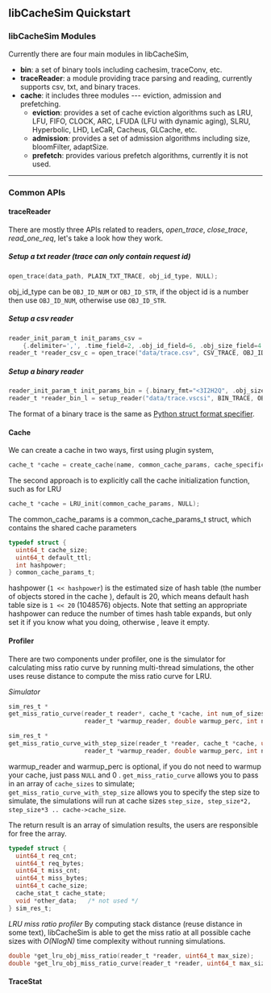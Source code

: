 ## libCacheSim Quickstart

### libCacheSim Modules 
Currently there are four main modules in libCacheSim, 
* **bin**: a set of binary tools including cachesim, traceConv, etc.
* **traceReader**: a module providing trace parsing and reading, currently supports csv, txt, and binary traces. 
* **cache**: it includes three modules --- eviction, admission and prefetching. 
  * **eviction**: provides a set of cache eviction algorithms such as LRU, LFU, FIFO, CLOCK, ARC, LFUDA (LFU with dynamic aging), SLRU, Hyperbolic, LHD, LeCaR, Cacheus, GLCache, etc. 
  * **admission**: provides a set of admission algorithms including size, bloomFilter, adaptSize.
  * **prefetch**: provides various prefetch algorithms, currently it is not used. 

---

### Common APIs 
#### traceReader 
There are mostly three APIs related to readers, *open_trace*, *close_trace*, *read_one_req*, let's take a look how
 they work.   

##### Setup a txt reader (trace can only contain request id)
```c
open_trace(data_path, PLAIN_TXT_TRACE, obj_id_type, NULL);
```
obj_id_type can be `OBJ_ID_NUM` or `OBJ_ID_STR`, if the object id is a number then use `OBJ_ID_NUM`, otherwise use
 `OBJ_ID_STR`. 
 
##### Setup a csv reader 
```c
reader_init_param_t init_params_csv = 
    {.delimiter=',', .time_field=2, .obj_id_field=6, .obj_size_field=4, .has_header=FALSE}; 
reader_t *reader_csv_c = open_trace("data/trace.csv", CSV_TRACE, OBJ_ID_STR, &init_params_csv);
```

##### Setup a binary reader 
```c
reader_init_param_t init_params_bin = {.binary_fmt="<3I2H2Q", .obj_size_field=2, .obj_id_field=6, };
reader_t *reader_bin_l = setup_reader("data/trace.vscsi", BIN_TRACE, OBJ_ID_NUM, &init_params_bin);
```
The format of a binary trace is the same as 
[Python struct format specifier](https://docs.python.org/3/library/struct.html). 
 

#### Cache
We can create a cache in two ways, first using plugin system, 
```c
cache_t *cache = create_cache(name, common_cache_params, cache_specific_params); 
```

The second approach is to explicitly call the cache initialization function, such as for LRU 
```c
cache_t *cache = LRU_init(common_cache_params, NULL); 
```
The common_cache_params is a common_cache_params_t struct, which contains the shared cache parameters 
```c
typedef struct {
  uint64_t cache_size;
  uint64_t default_ttl;
  int hashpower;
} common_cache_params_t;
```
hashpower (`1 << hashpower`) is the estimated size of hash table (the number of objects stored in the cache
), default is 20, which means default hash table size is `1 << 20` (1048576) objects. Note that setting an appropriate 
hashpower can reduce the number of times hash table expands, but only set it if you know what you doing, otherwise
, leave it empty. 

#### Profiler 
There are two components under profiler, one is the simulator for calculating miss ratio curve by running multi-thread
 simulations, the other uses reuse distance to compute the miss ratio curve for LRU. 

*Simulator*
```c
sim_res_t *
get_miss_ratio_curve(reader_t reader*, cache_t *cache, int num_of_sizes, uint64_t *cache_sizes,
                     reader_t *warmup_reader, double warmup_perc, int num_of_threads);

sim_res_t *
get_miss_ratio_curve_with_step_size(reader_t *reader, cache_t *cache, uint64_t step_size, 
                     reader_t *warmup_reader, double warmup_perc, int num_of_threads);
```
warmup_reader and warmup_perc is optional, if you do not need to warmup your cache, just pass `NULL` and 0
. 
`get_miss_ratio_curve` allows you to pass in an array of `cache_sizes` to simulate; 
`get_miss_ratio_curve_with_step_size` allows you to specify the step size to simulate, the simulations will run at
cache sizes `step_size, step_size*2, step_size*3 .. cache->cache_size`. 

The return result is an array of simulation results, the users are responsible for free the array. 
```c
typedef struct {
  uint64_t req_cnt;
  uint64_t req_bytes;
  uint64_t miss_cnt;
  uint64_t miss_bytes;
  uint64_t cache_size;
  cache_stat_t cache_state;
  void *other_data;   /* not used */
} sim_res_t;
```

*LRU miss ratio profiler*
By computing stack distance (reuse distance in some text), libCacheSim is able to get the miss ratio at all
 possible cache sizes with *O(NlogN)* time complexity without running simulations.  

```c
double *get_lru_obj_miss_ratio(reader_t *reader, uint64_t max_size);
double *get_lru_obj_miss_ratio_curve(reader_t *reader, uint64_t max_size);
```



#### TraceStat 




